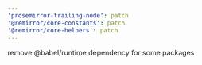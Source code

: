 ```yaml
---
'prosemirror-trailing-node': patch
'@remirror/core-constants': patch
'@remirror/core-helpers': patch
---
```


remove @babel/runtime dependency for some packages
